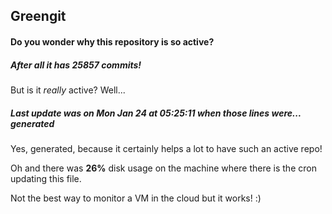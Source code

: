 ## Greengit

#### Do you wonder why this repository is so active?

##### After all it has 25857 commits!

But is it *really* active? Well...

##### Last update was on Mon Jan 24 at 05:25:11 when those lines were... generated

Yes, generated, because it certainly helps a lot to have such an active repo!

Oh and there was **26%** disk usage on the machine
where there is the cron updating this file.

Not the best way to monitor a VM in the cloud but it works! :)
